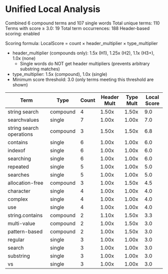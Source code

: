 # Unified Local Analysis

Combined 6 compound terms and 107 single words
Total unique terms: 110
Terms with score ≥ 3.0: 19
Total term occurrences: 188
Header-based scoring: enabled

Scoring formula: LocalScore = count × header_multiplier × type_multiplier
- header_multiplier (compounds only): 1.5x (H1), 1.25x (H2), 1.1x (H3+), 1.0x (none)
  - Single words do NOT get header multipliers (prevents arbitrary substring matches)
- type_multiplier: 1.5x (compound), 1.0x (single)
- Minimum score threshold: 3.0 (only terms meeting this threshold are shown)

| Term | Type | Count | Header Mult | Type Mult | Local Score |
|------|------|-------|-------------|-----------|-------------|
| string search | compound | 4 | 1.50x | 1.50x | 9.0 |
| searchvalues | single | 7 | 1.00x | 1.00x | 7.0 |
| string search operations | compound | 3 | 1.50x | 1.50x | 6.8 |
| contains | single | 6 | 1.00x | 1.00x | 6.0 |
| indexof | single | 6 | 1.00x | 1.00x | 6.0 |
| searching | single | 6 | 1.00x | 1.00x | 6.0 |
| repeated | single | 5 | 1.00x | 1.00x | 5.0 |
| searches | single | 5 | 1.00x | 1.00x | 5.0 |
| allocation-free | compound | 3 | 1.00x | 1.50x | 4.5 |
| character | single | 4 | 1.00x | 1.00x | 4.0 |
| complex | single | 4 | 1.00x | 1.00x | 4.0 |
| use | single | 4 | 1.00x | 1.00x | 4.0 |
| string.contains | compound | 2 | 1.10x | 1.50x | 3.3 |
| multi-value | compound | 2 | 1.00x | 1.50x | 3.0 |
| pattern-based | compound | 2 | 1.00x | 1.50x | 3.0 |
| regular | single | 3 | 1.00x | 1.00x | 3.0 |
| search | single | 3 | 1.00x | 1.00x | 3.0 |
| substring | single | 3 | 1.00x | 1.00x | 3.0 |
| vs | single | 3 | 1.00x | 1.00x | 3.0 |
